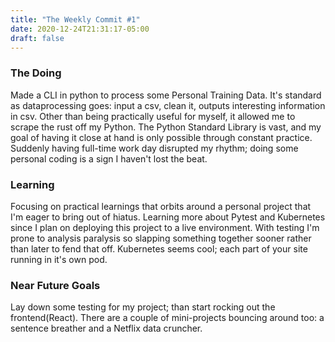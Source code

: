 ```yaml
---
title: "The Weekly Commit #1"
date: 2020-12-24T21:31:17-05:00
draft: false
---
```

### The Doing
Made a CLI in python to process some Personal Training Data. It's standard as dataprocessing goes: input
a csv, clean it, outputs interesting information in csv. Other than being practically useful for myself, it allowed me to scrape the rust off my Python. The Python Standard Library is vast, and my goal of having it close at hand is only possible through constant practice. Suddenly having full-time work day disrupted my rhythm; doing some personal coding is a sign I haven't lost the beat.
### Learning
Focusing on practical learnings that orbits around a personal project that I'm eager to bring out of hiatus. Learning more about Pytest and Kubernetes since I plan on deploying this project to a live environment. With testing I'm prone to analysis paralysis so slapping something together sooner rather than later to fend that off. Kubernetes seems cool; each part of your site running in it's own pod.
### Near Future Goals
Lay down some testing for my project; than start rocking out the frontend(React). There are a couple of mini-projects bouncing around too: a sentence breather and a Netflix data cruncher.
